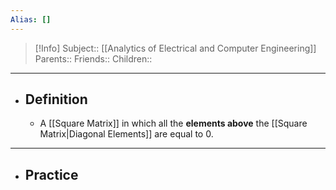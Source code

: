 ```yaml
---
Alias: []
---
```

> [!Info]
> Subject:: [[Analytics of Electrical and Computer Engineering]]
> Parents:: 
> Friends:: 
> Children:: 
---
- ## Definition
	- A [[Square Matrix]] in which all the **elements above** the [[Square Matrix|Diagonal Elements]] are equal to $0$.
---
- ## Practice